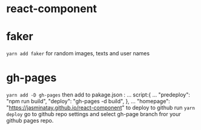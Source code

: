 # react-component

# faker
```yarn add faker```
for random images, texts and user names

# gh-pages

```yarn add -D gh-pages```
then add to pakage.json : 
... script:{ 
... "predeploy": "npm run build", 
"deploy": "gh-pages -d build", 
}, 
... "homepage": "https://jasminatay.github.io/react-component"
to deploy to github run 
```yarn deploy```
go to github repo settings and select gh-page branch fror your github pages repo.

